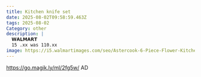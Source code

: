 ```yaml
---
title: Kitchen knife set
date: 2025-08-02T09:58:59.463Z
tags: 2025-08-02
Category: other
description: |
  𝗪𝗔𝗟𝗠𝗔𝗥𝗧 
  15 .xx was 110.xx
image: https://i5.walmartimages.com/seo/Astercook-6-Piece-Flower-Kitchen-Knife-Set-German-High-Carbon-Stainless-Steel-Knives-Sets-6-Blade-Guards-Dishwasher-Safe-Perfect-Gifts-Kitchen_a7f47332-7991-409f-8687-4f92bf69495e.20ac010bed860e182e3df1b0ab570918.jpeg?odnHeight=573&odnWidth=573&odnBg=FFFFFF
---
```

https://go.magik.ly/ml/2fg5w/
AD